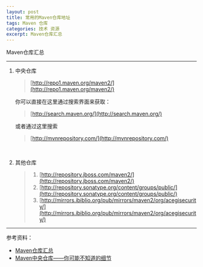 ```yaml
---
layout: post
title: 常用的Maven仓库地址
tags: Maven 仓库
categories: 技术 资源
excerpt: Maven仓库汇总
---
```


Maven仓库汇总

---

1. 中央仓库

	> [http://repo1.maven.org/maven2/](http://repo1.maven.org/maven2/)
	
	你可以直接在这里通过搜索界面来获取：
	
	> [http://search.maven.org/](http://search.maven.org/)
	
	或者通过这里搜索
	
	> [http://mvnrepository.com/](http://mvnrepository.com/)

 
	&#160;
 
2. 其他仓库
	
	> 1. [http://repository.jboss.com/maven2/](http://repository.jboss.com/maven2/)
	> 2. [http://repository.sonatype.org/content/groups/public/](http://repository.sonatype.org/content/groups/public/)
	> 3. [http://mirrors.ibiblio.org/pub/mirrors/maven2/org/acegisecurity/](http://mirrors.ibiblio.org/pub/mirrors/maven2/org/acegisecurity/)
	
	
--- 

参考资料：

* [Maven仓库汇总](http://tianya23.blog.51cto.com/1081650/386908/)
* [Maven中央仓库——你可能不知道的细节](http://www.cnblogs.com/superjt/archive/2013/07/16/3192945.html)

